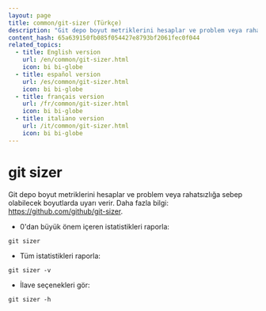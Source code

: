 ```yaml
---
layout: page
title: common/git-sizer (Türkçe)
description: "Git depo boyut metriklerini hesaplar ve problem veya rahatsızlığa sebep olabilecek boyutlarda uyarı verir."
content_hash: 65a639150fb085f054427e8793bf2061fec0f044
related_topics:
  - title: English version
    url: /en/common/git-sizer.html
    icon: bi bi-globe
  - title: español version
    url: /es/common/git-sizer.html
    icon: bi bi-globe
  - title: français version
    url: /fr/common/git-sizer.html
    icon: bi bi-globe
  - title: italiano version
    url: /it/common/git-sizer.html
    icon: bi bi-globe
---
```

# git sizer

Git depo boyut metriklerini hesaplar ve problem veya rahatsızlığa sebep olabilecek boyutlarda uyarı verir.
Daha fazla bilgi: <https://github.com/github/git-sizer>.

- 0'dan büyük önem içeren istatistikleri raporla:

`git sizer`

- Tüm istatistikleri raporla:

`git sizer -v`

- İlave seçenekleri gör:

`git sizer -h`
